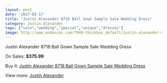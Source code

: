 ```yaml
---
layout: post
date: '2017-03-17'
title: "Justin Alexander 8718 Ball Gown Sample Sale Wedding Dress"
category: Justin Alexander
tags: ["sale","wedding","special","unique","dresses"]
image: http://www.eudances.com/7949-thickbox_default/justin-alexander-8718-ball-gown-sample-sale-wedding-dress.jpg
---
```

Justin Alexander 8718 Ball Gown Sample Sale Wedding Dress

On Sales: **$375.99**
<a href="https://www.eudances.com/en/justin-alexander/2785-justin-alexander-8718-ball-gown-sample-sale-wedding-dress.html"><amp-img layout="responsive" width="600" height="600" src="//www.eudances.com/7949-thickbox_default/justin-alexander-8718-ball-gown-sample-sale-wedding-dress.jpg" alt="Justin Alexander 8718 Ball Gown Sample Sale Wedding Dress 0" /></a>
<a href="https://www.eudances.com/en/justin-alexander/2785-justin-alexander-8718-ball-gown-sample-sale-wedding-dress.html"><amp-img layout="responsive" width="600" height="600" src="//www.eudances.com/7953-thickbox_default/justin-alexander-8718-ball-gown-sample-sale-wedding-dress.jpg" alt="Justin Alexander 8718 Ball Gown Sample Sale Wedding Dress 1" /></a>
<a href="https://www.eudances.com/en/justin-alexander/2785-justin-alexander-8718-ball-gown-sample-sale-wedding-dress.html"><amp-img layout="responsive" width="600" height="600" src="//www.eudances.com/7952-thickbox_default/justin-alexander-8718-ball-gown-sample-sale-wedding-dress.jpg" alt="Justin Alexander 8718 Ball Gown Sample Sale Wedding Dress 2" /></a>
<a href="https://www.eudances.com/en/justin-alexander/2785-justin-alexander-8718-ball-gown-sample-sale-wedding-dress.html"><amp-img layout="responsive" width="600" height="600" src="//www.eudances.com/7951-thickbox_default/justin-alexander-8718-ball-gown-sample-sale-wedding-dress.jpg" alt="Justin Alexander 8718 Ball Gown Sample Sale Wedding Dress 3" /></a>
<a href="https://www.eudances.com/en/justin-alexander/2785-justin-alexander-8718-ball-gown-sample-sale-wedding-dress.html"><amp-img layout="responsive" width="600" height="600" src="//www.eudances.com/7950-thickbox_default/justin-alexander-8718-ball-gown-sample-sale-wedding-dress.jpg" alt="Justin Alexander 8718 Ball Gown Sample Sale Wedding Dress 4" /></a>

Buy it: [Justin Alexander 8718 Ball Gown Sample Sale Wedding Dress](https://www.eudances.com/en/justin-alexander/2785-justin-alexander-8718-ball-gown-sample-sale-wedding-dress.html "Justin Alexander 8718 Ball Gown Sample Sale Wedding Dress")

View more: [Justin Alexander](https://www.eudances.com/en/7-justin-alexander "Justin Alexander")
